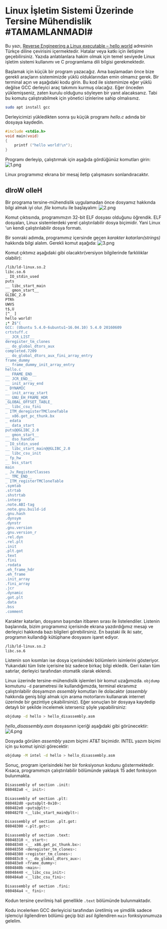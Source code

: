 # Linux İşletim Sistemi Üzerinde Tersine Mühendislik #TAMAMLANMADI#

Bu yazı, [Reverse Engineering a Linux executable – hello world](https://www.codementor.io/packt/reverse-engineering-a-linux-executable-hello-world-rjceryk5d) adresinin Türkçe diline çevirisini içermektedir. Hatalar veya katkı için iletişime geçebilirsiniz. Yazıda anlatılanlara hakim olmak için temel seviyede Linux işletim sistemi kullanımı ve C programlama dili bilgisi gerekmektedir.

Başlamak için küçük bir program yazacağız. Ama başlamadan önce bize gerekli araçların sistemimizde yüklü olduklarından emin olmamız gerek. Bir terminal açın ve aşağıdaki kodu girin. Bu kod ile sistemimize eğer yüklü değilse GCC derleyici araç takımını kurmuş olacağız. Eğer önceden yüklemişseniz, zaten kurulu olduğunu söyleyen bir yanıt alacaksanız. Tabi bu komutu çalıştırabilmek için yönetici izinlerine sahip olmalısınız. 

```bash
sudo apt install gcc
```

Derleyicimizi yükledikten sonra şu küçük programı *hello.c* adında bir dosyaya kaydedin.

```c
#include <stdio.h>
void main(void)
{
    printf ("hello world!\n");
}
```

Programı derleyip, çalıştırmak için aşağıda gördüğünüz komutları girin:
![1.png](1.png)

Linux programımız ekrana bir mesaj iletip çalışmasını sonlandıracaktır.

##  dlroW olleH
Bir programa tersine-mühendislik uygulamadan önce dosyamız hakkında bilgi almak iyi olur. _file_ komutu ile başlayalım:
![2.png](2.png)

Komut çıktısında, programımızın 32-bit ELF dosyası olduğunu öğrendik. ELF dosyaları, Linux sistemlerdeki yerel çalıştırılabilir dosya biçimidir. Yani Linux 'un kendi çalıştırılabilir dosya formatı.

Bir sonraki adımda, programımız içersinde geçen _karakter katarları(strings)_ hakkında bilgi alalım. Gerekli komut aşağıda:
![3.png](3.png)

Komut çıktımız aşağıdaki gibi olacaktır(versiyon bilgilerinde farklılıklar olabilir):
```bash
/lib/ld-linux.so.2
libc.so.6
_ IO_stdin_used
puts
__ libc_start_main
__ gmon_start__
GLIBC_2.0
PTRh
UWVS
t$,U
[^_ ]
hello world!
;* 2$"(
GCC: (Ubuntu 5.4.0-6ubuntu1~16.04.10) 5.4.0 20160609
crtstuff.c
__ JCR_LIST__
deregister_tm_clones
__ do_global_dtors_aux
completed.7209
__ do_global_dtors_aux_fini_array_entry
frame_dummy
__ frame_dummy_init_array_entry
hello.c
__ FRAME_END__
__ JCR_END__
__ init_array_end
_ DYNAMIC
__ init_array_start
__ GNU_EH_FRAME_HDR
_GLOBAL_OFFSET_TABLE_
__ libc_csu_fini
_ ITM_deregisterTMCloneTable
__ x86.get_pc_thunk.bx
_ edata
__ data_start
puts@@GLIBC_2.0
__ gmon_start__
__ dso_handle
_ IO_stdin_used
__ libc_start_main@@GLIBC_2.0
__ libc_csu_init
_ fp_hw
__ bss_start
main
_ Jv_RegisterClasses
__ TMC_END__
_ ITM_registerTMCloneTable
.symtab
.strtab
.shstrtab
.interp
.note.ABI-tag
.note.gnu.build-id
.gnu.hash
.dynsym
.dynstr
.gnu.version
.gnu.version_r
.rel.dyn
.rel.plt
.init
.plt.got
.text
.fini
.rodata
.eh_frame_hdr
.eh_frame
.init_array
.fini_array
.jcr
.dynamic
.got.plt
.data
.bss
.comment
```
Karakter katarları, dosyanın başından itibaren sırası ile listelendiler. Listenin başlarında, bizim programımız içerisinde ekrana yazdırdığımız mesajı ve derleyici hakkında bazı bilgileri görebilirsiniz. En baştaki ilk iki satır, programın kullandığı kütüphane dosyasını işaret ediyor.

```bash
/lib/ld-linux.so.2
libc.so.6
```

Listenin son kısımları ise dosya içerisindeki bölümlerin isimlerini gösteriyor. Yukarıdaki tüm liste içerisine biz sadece birkaç bilgi ekledik. Geri kalan tüm satırlar, derleyici tarafından otomatik olarak eklendi.

Linux üzerinde tersine-mühendislik işlemleri bir komut uzağımızda. `objdump` komutunu `-d` parametresi ile kullandığımızda, terminal ekranımız çalıştırılabilir dosyamızın _assembly_ komutları ile dolacaktır (_assembly_ hakkında geniş bilgi almak için arama motorlarını kullanarak internet üzerinde bir gezintiye çıkabilirsiniz). Eğer sonuçları bir dosyaya kaydedip detaylı bir şekilde incelemek isterseniz şöyle yapabilirsiniz:

```bash
objdump -d hello > hello_disassembly.asm
```

_hello_disassembly.asm_ dosyasının içeriği aşağıdaki gibi görünecektir:
![4.png](4.png)

Dosyada görülen _assembly_ yazım biçimi AT&T biçimidir. INTEL yazım biçimi için şu komut işinizi görecektir:
```bash
objdump -M intel -d hello > hello_disassembly.asm
```

Sonuç, program içerisindeki her bir fonksiyonun kodunu göstermektedir. Kısaca, programımızn çalıştırılabilir bölümünde yaklaşık 15 adet fonksiyon bulunmakta.

```bash
Disassembly of section .init:
080482a8 <_ init>:

Disassembly of section .plt:
080482d0 <puts@plt-0x10>:
080482e0 <puts@plt>:
080482f0 <__libc_start_main@plt>:

Disassembly of section .plt.got:
08048300 <.plt.got>:

Disassembly of section .text:
08048310 <_ start>:
08048340 <__ x86.get_pc_thunk.bx>:
08048350 <deregister_tm_clones>:
08048380 <register_tm_clones>:
080483c0 <__ do_global_dtors_aux>:
080483e0 <frame_dummy>:
0804840b <main>:
08048440 <__libc_csu_init>:
080484a0 <__libc_csu_fini>:

Disassembly of section .fini:
080484a4 <_ fini>:
```

Kodun tersine çevrilmiş hali genellikle `.text` bölümünde bulunmaktadır.

Kodu incelerken GCC derleyicisi tarafından üretilmiş ve şimdilik sadece işlemciyi ilgilendiren bölümü geçip bizi asıl ilgilendiren `main` fonksiyonumuza gelelim. 
